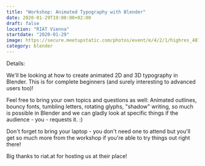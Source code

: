 ```yaml
---
title: "Workshop: Animated Typography with Blender"
date: 2020-01-29T19:00:00+02:00
draft: false
location: "RIAT Vienna"
startdate: "2020-01-29"
image: https://secure.meetupstatic.com/photos/event/e/4/2/1/highres_487618401.jpeg
category: blender
---
```


Details:

We'll be looking at how to create animated 2D and 3D typography in Blender. This is for complete beginners (and surely interesting to advanced users too)!

Feel free to bring your own topics and questions as well: Animated outlines, bouncy fonts, tumbling letters, rotating glyphs, "shadow" writing, so much is possible in Blender and we can gladly look at specific things if the audience - you - requests it. :)

Don't forget to bring your laptop - you don't need one to attend but you'll get so much more from the workshop if you're able to try things out right there!

Big thanks to riat.at for hosting us at their place!